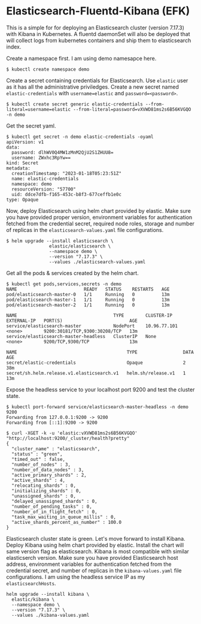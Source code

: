 # Elasticsearch-Fluentd-Kibana (EFK)

This is a simple for for deploying an Elasticsearch cluster (version 7.17.3) with Kibana in Kubernetes. A fluentd daemonSet will also be deployed that will collect logs from kubernetes containers and ship them to elasticsearch index. 

Create a namespace first. I am using demo namesapce here. 
```
$ kubectl create namespace demo
```

Create a secret containing credentials for Elasticsearch. Use `elastic` user as it has all the administrative priviledges. Create a new secret named `elastic-credentials` with `username=elastic` and `password=<password>`.

```
$ kubectl create secret generic elastic-credentials --from-literal=username=elastic --from-literal=password=vXVWD81ms2s6B56KVGQO -n demo
```

Get the secret yaml.

```
$ kubectl get secret -n demo elastic-credentials -oyaml
apiVersion: v1
data:
  password: dlhWV0Q4MW1zMnM2QjU2S1ZHUU8=
  username: ZWxhc3RpYw==
kind: Secret
metadata:
  creationTimestamp: "2023-01-18T05:23:51Z"
  name: elastic-credentials
  namespace: demo
  resourceVersion: "57700"
  uid: ddce7dfb-f165-453c-b8f3-677ceffb1e0c
type: Opaque
```

Now, deploy Elasticsearch using helm chart provided by elastic. Make sure you have provided proper version, environment variables for authentication fetched from the credential secret, required node roles, storage and number of replicas in the `elasticsearch-values.yaml` file configurations. 
```
$ helm upgrade --install elasticsearch \
                elastic/elasticsearch \
                --namespace demo \
                --version "7.17.3" \
                --values ./elasticsearch-values.yaml 
```

Get all the pods & services created by the helm chart.

```
$ kubectl get pods,services,secrets -n demo
NAME                         READY   STATUS    RESTARTS   AGE
pod/elasticsearch-master-0   1/1     Running   0          13m
pod/elasticsearch-master-1   1/1     Running   0          13m
pod/elasticsearch-master-2   1/1     Running   0          13m

NAME                                    TYPE        CLUSTER-IP     EXTERNAL-IP   PORT(S)                         AGE
service/elasticsearch-master            NodePort    10.96.77.101   <none>        9200:30181/TCP,9300:30208/TCP   13m
service/elasticsearch-master-headless   ClusterIP   None           <none>        9200/TCP,9300/TCP               13m

NAME                                         TYPE                 DATA   AGE
secret/elastic-credentials                   Opaque               2      38m
secret/sh.helm.release.v1.elasticsearch.v1   helm.sh/release.v1   1      13m
```

Expose the headless service to your localhost port 9200 and test the cluster state.
```
$ kubectl port-forward service/elasticsearch-master-headless -n demo 9200
Forwarding from 127.0.0.1:9200 -> 9200
Forwarding from [::1]:9200 -> 9200
```
```
$ curl -XGET -k -u 'elastic:vXVWD81ms2s6B56KVGQO' "http://localhost:9200/_cluster/health?pretty"
{
  "cluster_name" : "elasticsearch",
  "status" : "green",
  "timed_out" : false,
  "number_of_nodes" : 3,
  "number_of_data_nodes" : 3,
  "active_primary_shards" : 2,
  "active_shards" : 4,
  "relocating_shards" : 0,
  "initializing_shards" : 0,
  "unassigned_shards" : 0,
  "delayed_unassigned_shards" : 0,
  "number_of_pending_tasks" : 0,
  "number_of_in_flight_fetch" : 0,
  "task_max_waiting_in_queue_millis" : 0,
  "active_shards_percent_as_number" : 100.0
}
```

Elasticsearch cluster state is green. Let's move forward to install Kibana. Deploy Kibana using helm chart provided by elastic. Install the chart will same version flag as elasticsearch. Kibana is most compatible with similar elasticserch version. Make sure you have provided Elasticsearch host address, environment variables for authentication fetched from the credential secret, and number of replicas in the `kibana-values.yaml` file configurations. I am using the headless service IP as my `elasticsearchHosts`.

```
helm upgrade --install kibana \
  elastic/kibana \
  --namespace demo \
  --version "7.17.3" \
  --values ./kibana-values.yaml
```

